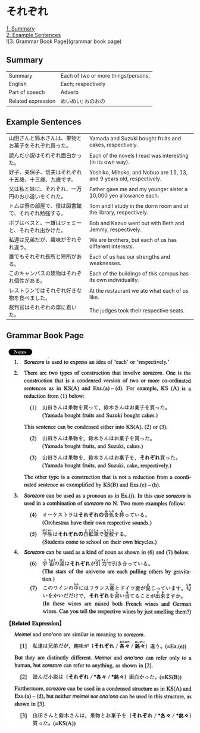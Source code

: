 # それぞれ

[1. Summary](#summary)<br>
[2. Example Sentences](#example-sentences)<br>
![3. Grammar Book Page](grammar book page)<br>


## Summary

<table><tr>   <td>Summary</td>   <td>Each of two or more things/persons.</td></tr><tr>   <td>English</td>   <td>Each; respectively</td></tr><tr>   <td>Part of speech</td>   <td>Adverb</td></tr><tr>   <td>Related expression</td>   <td>めいめい; おのおの</td></tr></table>

## Example Sentences

<table><tr>   <td>山田さんと鈴木さんは、果物とお菓子をそれぞれ買った。</td>   <td>Yamada and Suzuki bought fruits and cakes, respectively.</td></tr><tr>   <td>読んだ小説はそれぞれ面白かった。</td>   <td>Each of the novels I read was interesting (in its own way).</td></tr><tr>   <td>好子、美保子、信夫はそれぞれ十五歳、十三歳、九歳です。</td>   <td>Yoshiko, Mihoko, and Nobuo are 15, 13, and 9 years old, respectively.</td></tr><tr>   <td>父は私と妹に、それぞれ、一万円のお小遣いをくれた。</td>   <td>Father gave me and my younger sister a 10,000 yen allowance each.</td></tr><tr>   <td>トムは寮の部屋で、僕は図書館で、それぞれ勉強する。</td>   <td>Tom and I study in the dorm room and at the library, respectively.</td></tr><tr>   <td>ボブはベスと、一雄はジェミーと、それぞれ出かけた。</td>   <td>Bob and Kazuo went out with Beth and Jemmy, respectively.</td></tr><tr>   <td>私達は兄弟だが、趣味がぞれぞれ違う。</td>   <td>We are brothers, but each of us has different interests.</td></tr><tr>   <td>誰でもそれぞれ長所と短所がある。</td>   <td>Each of us has our strengths and weaknesses.</td></tr><tr>   <td>このキャンパスの建物はそれぞれ個性がある。</td>   <td>Each of the buildings of this campus has its own individuality.</td></tr><tr>   <td>レストランではそれぞれ好きな物を食べました。</td>   <td>At the restaurant we ate what each of us like.</td></tr><tr>   <td>裁判官はそれぞれの席に着いた。</td>   <td>The judges took their respective seats.</td></tr></table>

## Grammar Book Page

![](../img/Intermediateそれぞれ.png)

